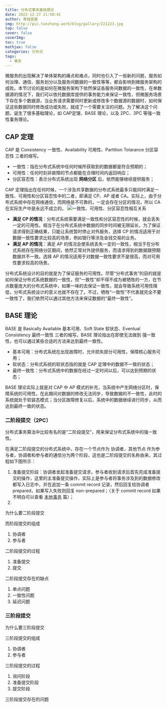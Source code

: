 ```yaml
---
title: 分布式事务基础理论
date: 2022-12-27 21:50:41
author: 青蛙瓷器
img: http://pic.tanzhang.work/blog/gallary/221223.jpg
top: false
cover: false
coverImg: 
toc: true
mathjax: false
categories: 分布式
tags:
  - 事务
---
```

微服务的出现解决了单体架构的痛点和难点，同时也引入了一些新的问题，服务如何治理、通信、服务划分以及服务间数据的一致性等等，都会影响到微服务架构的成败。本节讨论的是如何在微服务架构下依然保证各服务间数据的一致性，在单数据源的情况下，我们可以依托数据库提供的事务能力来保证一致性，但微服务场景下存在多个数据源，当业务请求需要同时更新或修改多个数据源的数据时，如何保证这些数据同时修改成功或失败，就成了一个需要关注的问题。为了解决这个问题，诞生了很多基础理论，如 CAP定理、BASE 理论，以及 2PC、3PC 等强一致性事务理论。

## CAP 定理

CAP 是 Consistency 一致性、Availability 可用性、Partition Tolarance  分区容忍性 三者的缩写。

- 一致性：指在分布式系统中任何时候所获取到的数据都是符合预期的；
- 可用性：任何时刻非故障的节点都能在合理时间内返回响应；
- 分区容忍性：表示分布式系统出现 **网络分区** 后，依然能够继续提供服务；

CAP 定理指出在任何时候，一个涉及共享数据的分布式系统最多只能同时满足一致性、可用性和分区容忍性中的二者，即满足 CP、AP 或者 CA。实际上，由于分布式系统中存在网络通信，而网络是不可靠的，一定会存在分区的情况，所以 CA 在实际生产中是永远不成立的。
![一致性、可用性、分区容忍性相互关系](http://pic.tanzhang.work/blog/20221228161311.png)

- **满足 CP 的情况**：分布式系统需要满足一致性和分区容忍性的时候，就会丢失一定的可用性。相当于在分布式系统中数据的同步时间被无限延长，为了保证请求得到正确结果，只能让系统暂时停止对外服务，选择 CP 的情况适用于对数据一致性要求比较高的场景，例如银行等涉及金钱交易的业务。
- **满足 AP 的情况**：满足 AP 的情况会使系统丢失一定的一致性，相当于在分布式系统存在网络分区期间，依然正常对外提供服务，而请求得到的数据跟预期数据并不一致。选择 AP 的情况适用于对数据一致性要求不是很高，而对可用性要求较高的场景。

分布式系统设计的目的就是为了保证服务的可用性。尽管“分布式事务”的目的就是如何保证分布式系统数据的一致性，但“一致性”却不得不成为被牺牲的一方，在节点数量庞大的分布式系统中，如果一味的去保证一致性，就会导致系统可用性降低，分布式系统设计的意义也就不存在了。不过，牺牲“一致性”不代表就完全不要一致性了，我们依然可以通过其他方法来保证数据的“最终一致性”。

## BASE 理论

BASE 是 Basically Available 基本可用、Soft State 软状态、Eventual Consistency 最终一致性 三者的缩写。BASE 理论指出在即使无法做到 强一致性，也可以通过某些合适的方法来达到最终一致性。

- 基本可用：分布式系统在出现故障时，允许损失部分可用性，保障核心服务可用；
- 软状态：分布式系统的软状态指的就是 CAP 定理中的数据不一致的状态；
- 最终一致性：分布式系统中的数据在经过一定时间以后，可以达到预期的状态；

BASE 理论实际上就是对 CAP 中 AP 模式的补充，当系统中产生网络分区时，保障系统的可用性，在此期间对数据的修改无法同步，导致数据的不一致性，此时的系统就处于软装态模式；当分区故障修复以后，系统中的数据继续进行同步，从而达到最终一致的状态。

### 二阶段提交（2PC）

分布式事务算法中比较有名的是“二阶段提交”，用来保证分布式系统中的强一致性。

在满足二阶段提交的分布式系统中，存在一个节点作为 协调者，其他节点 作为参与者，协调者和参与者的通信分为两个阶段，这也是二阶段提交的名称由来，其过程如下图所示：


1. 准备提交阶段：协调者发起准备提交请求，参与者收到请求后首先完成准备提交的操作，这里的主准备提交操作，实际上是参与者将事务涉及到的数据修改都写入日志中，并在追加一条 commit record 记录，然后回复给协调者 prepared，如果写入失败则回复 non-prepared；（关于 commit record 如果不明白可以查看 [本地事务]() 篇）；
2. 

为什么要二阶段提交

而阶段提交的组成

1. 协调者
2. 参与者

二阶段提交的过程

1. 准备提交
2. 提交

二阶段提交存在的缺点

1. 单点问题
2. 一致性问题
3. 延迟问题

### 三阶段提交

为什么要三阶段提交

三阶段提交的组成

1. 协调者
2. 参与者

三阶段提交的过程

1. 询问阶段
2. 准备提交阶段
3. 提交阶段

三阶段提交存在的问题

